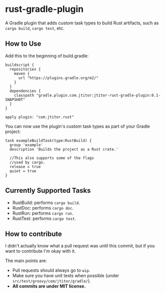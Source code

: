 # rust-gradle-plugin
A Gradle plugin that adds custom task types to build Rust artifacts, such as `cargo build`, `cargo test`, etc.

## How to Use
Add this to the beginning of build.gradle:
```Gradle
buildscript {
  repositories {
    maven {
      url "https://plugins.gradle.org/m2/"
    }
  }
  dependencies {
    classpath "gradle.plugin.com.jtitor:jtitor-rust-gradle-plugin:0.1-SNAPSHOT"
  }
}

apply plugin: "com.jtitor.rust"
```

You can now use the plugin's custom task types as part of your Gradle project:
```Gradle
task exampleBuildTask(type:RustBuild) {
  group 'example'
  description 'Builds the project as a Rust crate.'

  //This also supports some of the flags
  //used by cargo.
  release = true
  quiet = true
}
```

## Currently Supported Tasks
* RustBuild: performs `cargo build`.
* RustDoc: performs `cargo doc`.
* RustRun: performs `cargo run`.
* RustTest: performs `cargo test`.

## How to contribute
I didn't actually know what a pull request was until this commit, but if you want to contribute I'm okay with it.

The main points are:
* Pull requests should always go to `wip`.
* Make sure you have unit tests when possible (under `src/test/groovy/com/jtitor/gradle/`).
* **All commits are under MIT license.**
